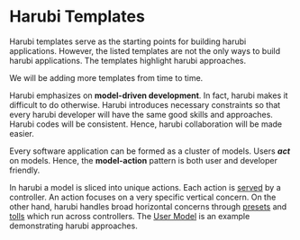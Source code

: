 Harubi Templates
================

Harubi templates serve as the starting points for building harubi applications. However, the listed templates are not the only ways to build harubi applications. The templates highlight harubi approaches.

We will be adding more templates from time to time.

Harubi emphasizes on **model-driven development**. In fact, harubi makes it difficult to do otherwise. Harubi introduces necessary constraints so that every harubi developer will have the same good skills and approaches. Harubi codes will be consistent. Hence, harubi collaboration will be made easier.

Every software application can be formed as a cluster of models. Users ***act*** on models. Hence, the **model-action** pattern is both user and developer friendly.  

In harubi a model is sliced into unique actions. Each action is [served](../docs/beat.md) by a controller. An action focuses on a very specific vertical concern. On the other hand, harubi handles broad horizontal concerns through [presets](../docs/preset.md) and [tolls](../docs/toll.md) which run across controllers. The [User Model](models/user) is an example demonstrating harubi approaches. 
